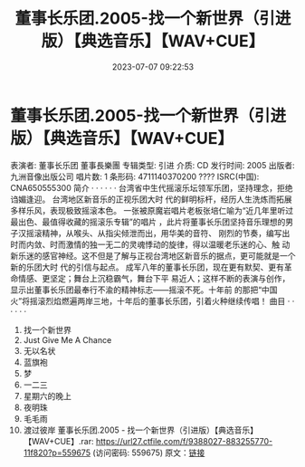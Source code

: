 ﻿---
title: 董事长乐团.2005-找一个新世界（引进版）【典选音乐】【WAV+CUE】
date: 2023-07-07 09:22:53
categories: WAV车载音乐、镜像
tags: 华语中文
---
# 董事长乐团.2005-找一个新世界（引进版）【典选音乐】【WAV+CUE】

表演者: 董事长乐团 董事長樂團
专辑类型: 引进
介质: CD
发行时间: 2005
出版者: 九洲音像出版公司
唱片数: 1
条形码: 4711140370200 ????
ISRC(中国): CNA650555300
简介 · · · · · ·
台湾省中生代摇滚乐坛领军乐团，坚持理念，拒绝诌媚逢迎。
台湾地区新音乐的正视乐团大时 代的鲜明标杆，经历人生洗炼而拓展多样乐风，表现极致摇滚本色。
一张被原魔岩唱片老板张培仁喻为“近几年里听过最出色、最值得收藏的摇滚乐专辑”的唱片
，此片将董事长乐团坚持音乐理想的男子汉摇滚精神，从喉头、从指尖倾泄而出，用华美的音符、
刚烈的节奏，编写出时而内敛、时而激情的独一无二的灵魂悸动的旋律，得以温暖老乐迷的心、触
动新乐迷的感官神经。这不但是了解与正视台湾地区新音乐的据点，更可能就是一个新的乐团大时 代的引信与起点。
成军八年的董事长乐团，现在更有默契、更有革命情感、更坚定；舞台上沉稳霸气，舞台下平
易近人；这样不断的表演与创作，显示出董事长乐团最奉行不渝的精神标志——摇滚不死。十年前
的那把“中国火”将摇滚烈焰燃遍两岸三地，十年后的董事长乐团，引着火种继续传唱！
曲目 · · · · · ·
1. 找一个新世界
2. Just Give Me A Chance
3. 无以名状
4. 蓝旗袍
5. 梦
6. 一二三
7. 星期六的晚上
8. 夜明珠
9. 毛毛雨
10. 渡过彼岸
董事长乐团.2005 - 找一个新世界（引进版）【典选音乐】【WAV+CUE】.rar: https://url27.ctfile.com/f/9388027-883255770-11f820?p=559675
(访问密码: 559675)
原文：[链接](https://blog.sina.com.cn/s/blog_1647c7e76010312lr.html)